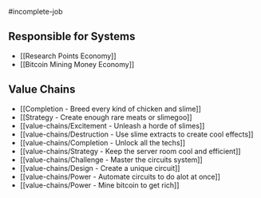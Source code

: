 #incomplete-job
## Responsible for Systems
- [[Research Points Economy]]
- [[Bitcoin Mining Money Economy]]
## Value Chains
- [[Completion - Breed every kind of chicken and slime]]
- [[Strategy - Create enough rare meats or slimegoo]]
- [[value-chains/Excitement - Unleash a horde of slimes]]
- [[value-chains/Destruction - Use slime extracts to create cool effects]]
- [[value-chains/Completion - Unlock all the techs]]
- [[value-chains/Strategy - Keep the server room cool and efficient]]
- [[value-chains/Challenge - Master the circuits system]]
- [[value-chains/Design - Create a unique circuit]]
- [[value-chains/Power - Automate circuits to do alot at once]]
- [[value-chains/Power - Mine bitcoin to get rich]]
